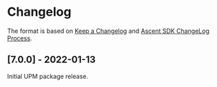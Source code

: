 # Changelog

The format is based on [Keep a Changelog](http://keepachangelog.com/en/1.0.0/) and [Ascent SDK ChangeLog Process](https://developers.confluence.igt.com/display/AS/Ascent+SDK+ChangeLog+Process).

## [7.0.0] - 2022-01-13

Initial UPM package release.
